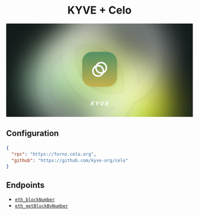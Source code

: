<!--suppress HtmlDeprecatedAttribute -->

<div align="center">
  <h1>KYVE + Celo</h1>
</div>

![banner](https://github.com/kyve-org/assets/raw/main/banners/Celo.png)

## Configuration

```json
{
  "rpc": "https://forno.celo.org",
  "github": "https://github.com/kyve-org/celo"
}
```

## Endpoints

- [`eth_blockNumber`](https://ethereum.org/en/developers/docs/apis/json-rpc)
- [`eth_getBlockByNumber`](https://ethereum.org/en/developers/docs/apis/json-rpc)
